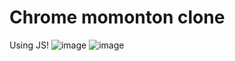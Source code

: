 # Chrome momonton clone

Using JS!
![image](https://user-images.githubusercontent.com/77267404/111069287-ae49ae00-850f-11eb-9af7-810bdeab128c.png)
![image](https://user-images.githubusercontent.com/77267404/111069291-b4d82580-850f-11eb-9fcb-173d6732b518.png)
